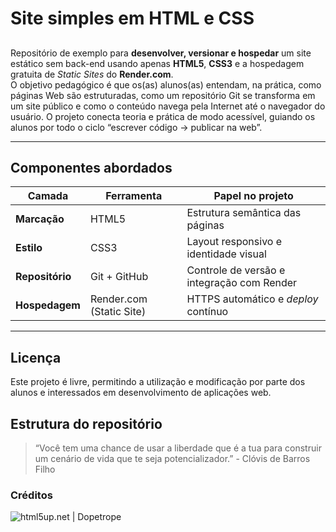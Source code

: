 # Site simples em HTML e CSS

## 

Repositório de exemplo para **desenvolver, versionar e hospedar** um site estático sem back-end usando apenas **HTML5**, **CSS3** e a hospedagem gratuita de *Static Sites* do **Render.com**.  
O objetivo pedagógico é que os(as) alunos(as) entendam, na prática, como páginas Web são estruturadas, como um repositório Git se transforma em um site público e como o conteúdo navega pela Internet até o navegador do usuário.
O projeto conecta teoria e prática de modo acessível, guiando os alunos por todo o ciclo “escrever código → publicar na web”. 

---

## Componentes abordados

| Camada   | Ferramenta              | Papel no projeto                                                 |
| -------- | ----------------------- | ---------------------------------------------------------------- |
| **Marcação**  | HTML5                  | Estrutura semântica das páginas                                  |
| **Estilo**  | CSS3                   | Layout responsivo e identidade visual                            |
| **Repositório** | Git + GitHub          | Controle de versão e integração com Render                       |
| **Hospedagem**  | Render.com (Static Site) | HTTPS automático e *deploy* contínuo                 |

---

## Licença

Este projeto é livre, permitindo a utilização e modificação por parte dos alunos e interessados em desenvolvimento de aplicações web.

## Estrutura do repositório

>“Você tem uma chance de usar a liberdade que é a tua para construir um cenário de vida que te seja potencializador.” - Clóvis de Barros Filho

### Créditos
![html5up.net](html5up.net) | Dopetrope
